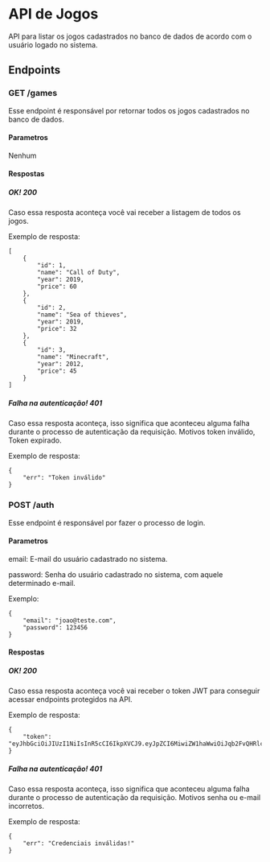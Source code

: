 # API de Jogos
API para listar os jogos cadastrados no banco de dados de acordo com o usuário logado no sistema.
## Endpoints
### GET /games
Esse endpoint é responsável por retornar todos os jogos cadastrados no banco de dados.
#### Parametros
Nenhum
#### Respostas
##### OK! 200
Caso essa resposta aconteça você vai receber a listagem de todos os jogos.

Exemplo de resposta:
```
[
    {
        "id": 1,
        "name": "Call of Duty",
        "year": 2019,
        "price": 60
    },
    {
        "id": 2,
        "name": "Sea of thieves",
        "year": 2019,
        "price": 32
    },
    {
        "id": 3,
        "name": "Minecraft",
        "year": 2012,
        "price": 45
    }
]
```
##### Falha na autenticação! 401
Caso essa resposta aconteça, isso significa que aconteceu alguma falha durante o processo de autenticação da requisição. Motivos token inválido, Token expirado.

Exemplo de resposta:
```
{
    "err": "Token inválido"
}
```





### POST /auth
Esse endpoint é responsável por fazer o processo de login.
#### Parametros
email: E-mail do usuário cadastrado no sistema.

password: Senha do usuário cadastrado no sistema, com aquele determinado e-mail.

Exemplo:
```
{
    "email": "joao@teste.com",
    "password": 123456
}
```
#### Respostas
##### OK! 200
Caso essa resposta aconteça você vai receber o token JWT para conseguir acessar endpoints protegidos na API.

Exemplo de resposta:
```
{
    "token": "eyJhbGciOiJIUzI1NiIsInR5cCI6IkpXVCJ9.eyJpZCI6MiwiZW1haWwiOiJqb2FvQHRlc3RlLmNvbSIsImlhdCI6MTcyNjE4NTIyNywiZXhwIjoxNzI2MzU4MDI3fQ.SM3oB8v4tv9RAdDGV5iLh1Wo5W7Awi4uanbJ7Rx41n8"
}
```
##### Falha na autenticação! 401
Caso essa resposta aconteça, isso significa que aconteceu alguma falha durante o processo de autenticação da requisição. Motivos senha ou e-mail incorretos.

Exemplo de resposta:
```
{
    "err": "Credenciais inválidas!"
}
```
